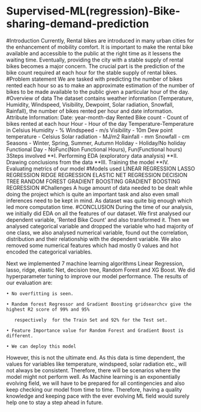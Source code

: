 # Supervised-ML(regression)-Bike-sharing-demand-prediction
#Introduction
Currently, Rental bikes are introduced in many urban cities for the enhancement of mobility comfort. It is important to make the rental bike available and accessible to the public at the right time as it lessens the waiting time. Eventually, providing the city with a stable supply of rental bikes becomes a major concern. The crucial part is the prediction of the bike count required at each hour for the stable supply of rental bikes.
#Problem statement
We are tasked with predicting the number of bikes rented each hour so as to make an approximate estimation of the number of bikes to be made available to the public given a particular hour of the day.
#Overview of data
The dataset contains weather information (Temperature, Humidity, Windspeed, Visibility, Dewpoint, Solar radiation, Snowfall, Rainfall), the number of bikes rented per hour and date information.
Attribute Information:
Date: year-month-day
Rented Bike count - Count of bikes rented at each hour
Hour - Hour of the day
Temperature-Temperature in Celsius
Humidity - %
Windspeed - m/s
Visibility - 10m
Dew point temperature - Celsius
Solar radiation - MJ/m2
Rainfall - mm
Snowfall - cm
Seasons - Winter, Spring, Summer, Autumn
Holiday - Holiday/No holiday
Functional Day - NoFunc(Non Functional Hours), Fun(Functional hours)
3Steps involved
**I. Performing EDA (exploratory data analysis)
**II. Drawing conclusions from the data
**III. Training the model
**IV. Evaluating metrics of our model
#Models used
LINEAR REGRESSION
LASSO REGRESSION
RIDGE REGRESSION
ELASTIC NET REGRESSION
DECISION TREE
RANDOM FOREST
GRADIENT BOOSTING
GRADIENT BOOSTING REGRESSION 
#Challenges
A huge amount of data needed to be dealt while doing the project which is quite an important task and also even small inferences need to be kept in mind. 
As dataset was quite big enough which led more computation time.
#CONCLUSION
During the time of our analysis, we initially did EDA on all the features of our dataset. We first analysed our dependent variable, 'Rented Bike Count' and also transformed it.  Then we analysed categorical variable and dropped the variable who had majority of one class, we also analysed numerical variable, found out the correlation, distribution and their relationship with the dependent variable. We also   removed some numerical features which had mostly 0 values and hot encoded the categorical   variables.

Next we implemented 7 machine learning algorithms Linear Regression, lasso, ridge, elastic Net, decision tree, Random Forest and XG Boost. We did hyperparameter tuning  to improve our model performance. The results of our evaluation are:

    • No overfitting is seen.

    • Random forest Regressor and Gradient Boosting gridsearchcv give the highest R2 score of 99% and 95%              

       respectively  for the Train Set and 92% for the Test set.

    • Feature Importance value for Random Forest and Gradient Boost is different.

    • We can deploy this model

However, this is not the ultimate end. As this data is time dependent, the values for variables like temperature, windspeed, solar radiation etc., will not always be consistent. Therefore, there will be scenarios where the model might not perform well. As Machine learning is an exponentially evolving field, we will have to be prepared for all contingencies and also keep checking our model from time to time. Therefore, having a quality knowledge and keeping pace with the ever evolving ML field would surely help one to stay a step ahead in future.
